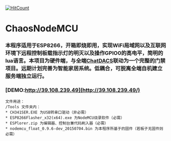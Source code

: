 [![HitCount](http://hits.dwyl.io/Giftia/ChaosNodeMCU.svg)](http://hits.dwyl.io/Giftia/ChaosNodeMCU)
# ChaosNodeMCU
### 本程序适用于ESP8266，开箱即烧即用，实现WiFi局域网以及互联网环境下远程控制板载指示灯的明灭以及操作GPIO0的高电平，简明的lua语言。本项目为硬件端，与全端[ChatDACS](https://github.com/Giftia/ChatDACS/)联动为一个完整的门禁项目。远期计划完善为智能家居系统。低耦合，可脱离全端自机建立服务端独立运行。
### [DEMO:http://39.108.239.49](http://39.108.239.49/)

    文件用途：
    /Tools 文件夹内：
    * CH341SER.EXE 为USB转串口驱动（非必需）
    * ESP8266Flasher_x32(x64).exe 为NodeMCU烧录软件（必需）
    * ESPlorer.zip 为编辑器、控制台兼代码刷入器（必需）
    * nodemcu_float_0.9.6-dev_20150704.bin 为本程序所基于的固件（若板子无固件则必需）
